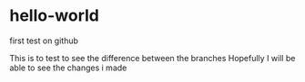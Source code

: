 # hello-world
first test on github

This is to test to see the difference between the branches 
Hopefully I will be able to see the changes i made
